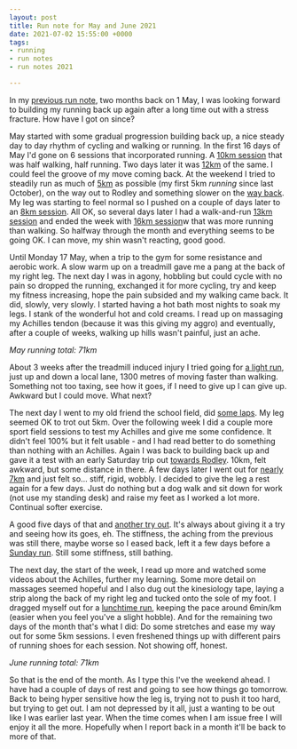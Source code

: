 ```yaml
---
layout: post
title: Run note for May and June 2021
date: 2021-07-02 15:55:00 +0000
tags:
- running
- run notes
- run notes 2021

---
```

In my [previous run note](https://www.ermlikeyeah.com/run-note-for-april-2021/), two months back on 1 May, I was looking forward to building my running back up again after a long time out with a stress fracture. How have I got on since?

May started with some gradual progression building back up, a nice steady day to day rhythm of cycling and walking or running. In the first 16 days of May I'd gone on 6 sessions that incorporated running. A [10km session](https://www.strava.com/activities/5248058209/overview) that was half walking, half running. Two days later it was [12km](https://www.strava.com/activities/5255167183) of the same. I could feel the groove of my move coming back. At the weekend I tried to steadily run as much of [5km](https://www.strava.com/activities/5267989700/overview) as possible (my first 5km _running_ since last October), on the way out to Rodley and something slower on the [way back](https://www.strava.com/activities/5268363202/overview). My leg was starting to feel normal so I pushed on a couple of days later to an [8km session](https://www.strava.com/activities/5277027012). All OK, so several days later I had a walk-and-run [13km session](https://www.strava.com/activities/5294061095/overview) and ended the week with [16km session](https://www.strava.com/activities/5305842605/overvie)w that was more running than walking. So halfway through the month and everything seems to be going OK. I can move, my shin wasn't reacting, good good.

Until Monday 17 May, when a trip to the gym for some resistance and aerobic work. A slow warm up on a treadmill gave me a pang at the back of my right leg. The next day I was in agony, hobbling but could cycle with no pain so dropped the running, exchanged it for more cycling, try and keep my fitness increasing, hope the pain subsided and my walking came back. It did, slowly, very slowly. I started having a hot bath most nights to soak my legs. I stank of the wonderful hot and cold creams. I read up on massaging my Achilles tendon (because it was this giving my aggro) and eventually, after a couple of weeks, walking up hills wasn't painful, just an ache.

_May running total: 71km_

About 3 weeks after the treadmill induced injury I tried going for [a light run](https://www.strava.com/activities/5414091459/overview), just up and down a local lane, 1300 metres of moving faster than walking. Something not too taxing, see how it goes, if I need to give up I can give up. Awkward but I could move. What next?

The next day I went to my old friend the school field, did [some laps](https://www.strava.com/activities/5418659140/overview). My leg seemed OK to trot out 5km. Over the following week I did a couple more sport field sessions to test my Achilles and give me some confidence. It didn't feel 100% but it felt usable - and I had read better to do something than nothing with an Achilles. Again I was back to building back up and gave it a test with an early Saturday trip out [towards Rodley](https://www.strava.com/activities/5454977370). 10km, felt awkward, but some distance in there. A few days later I went out for [nearly 7km](https://www.strava.com/activities/5475668745) and just felt so... stiff, rigid, wobbly. I decided to give the leg a rest again for a few days. Just do nothing but a dog walk and sit down for work (not use my standing desk) and raise my feet as I worked a lot more. Continual softer exercise.

A good five days of that and [another try out](https://www.strava.com/activities/5507358790). It's always about giving it a try and seeing how its goes, eh. The stiffness, the aching from the previous was still there, maybe worse so I eased back, left it a few days before a [Sunday run](https://www.strava.com/activities/5535679678). Still some stiffness, still bathing.

The next day, the start of the week, I read up more and watched some videos about the Achilles, further my learning. Some more detail on massages seemed hopeful and I also dug out the kinesiology tape, laying a strip along the back of my right leg and tucked onto the sole of my foot. I dragged myself out for a [lunchtime run](https://www.strava.com/activities/5542477344/overview), keeping the pace around 6min/km (easier when you feel you've a slight hobble). And for the remaining two days of the month that's what I did: Do some stretches and ease my way out for some 5km sessions. I even freshened things up with different pairs of running shoes for each session. Not showing off, honest.

_June running total: 71km_

So that is the end of the month. As I type this I've the weekend ahead. I have had a couple of days of rest and going to see how things go tomorrow. Back to being hyper sensitive how the leg is, trying not to push it too hard, but trying to get out. I am not depressed by it all, just a wanting to be out like I was earlier last year. When the time comes when I am issue free I will enjoy it all the more. Hopefully when I report back in a month it'll be back to more of that.